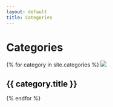 ```yaml
---
layout: default
title: Categories
---
```

# Categories

<div class='gallery'>
  {% for category in site.categories %}
    <a style='color: black; text-decoration: none;' href='{{  category.url }}'>
      <img src='{{ category.image }}'>
      <h2>{{ category.title }}</h2>
    </a>
  {% endfor %}
</div>